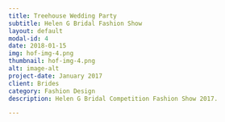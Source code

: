 ```yaml
---
title: Treehouse Wedding Party
subtitle: Helen G Bridal Fashion Show
layout: default
modal-id: 4
date: 2018-01-15
img: hof-img-4.png
thumbnail: hof-img-4.png
alt: image-alt
project-date: January 2017
client: Brides
category: Fashion Design
description: Helen G Bridal Competition Fashion Show 2017.

---
```


